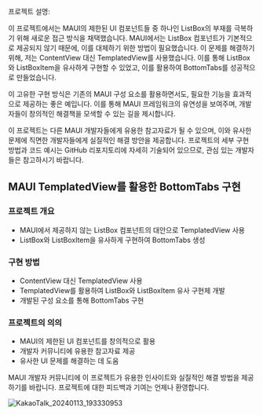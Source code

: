프로젝트 설명:

이 프로젝트에서는 MAUI의 제한된 UI 컴포넌트들 중 하나인 ListBox의 부재를 극복하기 위해 새로운 접근 방식을 채택했습니다. MAUI에서는 ListBox 컴포넌트가 기본적으로 제공되지 않기 때문에, 이를 대체하기 위한 방법이 필요했습니다. 이 문제를 해결하기 위해, 저는 ContentView 대신 TemplatedView를 사용했습니다. 이를 통해 ListBox와 ListBoxItem을 유사하게 구현할 수 있었고, 이를 활용하여 BottomTabs를 성공적으로 만들었습니다.

이 고유한 구현 방식은 기존의 MAUI 구성 요소를 활용하면서도, 필요한 기능을 효과적으로 제공하는 좋은 예입니다. 이를 통해 MAUI 프레임워크의 유연성을 보여주며, 개발자들이 창의적인 해결책을 모색할 수 있는 길을 제시합니다.

이 프로젝트는 다른 MAUI 개발자들에게 유용한 참고자료가 될 수 있으며, 이와 유사한 문제에 직면한 개발자들에게 실질적인 해결 방안을 제공합니다. 프로젝트의 세부 구현 방법과 코드 예시는 GitHub 리포지토리에 자세히 기술되어 있으므로, 관심 있는 개발자들은 참고하시기 바랍니다.


## MAUI TemplatedView를 활용한 BottomTabs 구현
### 프로젝트 개요
- MAUI에서 제공하지 않는 ListBox 컴포넌트의 대안으로 TemplatedView 사용
- ListBox와 ListBoxItem을 유사하게 구현하여 BottomTabs 생성

### 구현 방법
- ContentView 대신 TemplatedView 사용
- TemplatedView를 활용하여 ListBox와 ListBoxItem 유사 구현체 개발
- 개발된 구성 요소를 통해 BottomTabs 구현

### 프로젝트의 의의
- MAUI의 제한된 UI 컴포넌트를 창의적으로 활용
- 개발자 커뮤니티에 유용한 참고자료 제공
- 유사한 UI 문제를 해결하는 데 도움

MAUI 개발자 커뮤니티에 이 프로젝트가 유용한 인사이트와 실질적인 해결 방법을 제공하기를 바랍니다. 프로젝트에 대한 피드백과 기여는 언제나 환영합니다.

![KakaoTalk_20240113_193330953](https://github.com/lukewire129/MauiNavigationBar/assets/54387261/1385276f-fc28-4ab4-b5a1-e955f4f3d080)
